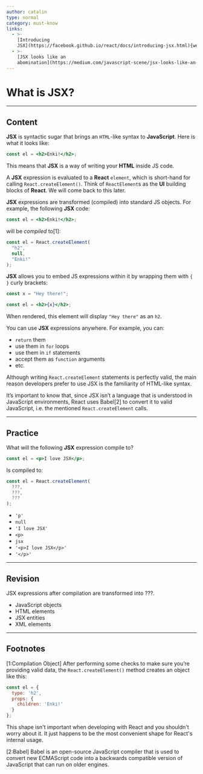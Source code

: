 ```yaml
---
author: catalin
type: normal
category: must-know
links:
  - >-
    [Introducing
    JSX](https://facebook.github.io/react/docs/introducing-jsx.html){website}
  - >-
    [JSX looks like an
    abomination](https://medium.com/javascript-scene/jsx-looks-like-an-abomination-1c1ec351a918#.amqkpfybp/){website}
---
```


# What is JSX?


---

## Content

**JSX** is syntactic sugar that brings an `HTML`-like syntax to **JavaScript**. Here is what it looks like:

```jsx
const el = <h2>Enki!</h2>;
```

This means that **JSX** is a way of writing your **HTML** inside JS code.

A **JSX** expression is evaluated to a **React** `element`, which is short-hand for calling `React.createElement()`. Think of `ReactElement`s as the **UI** building blocks of **React**. We will come back to this later.

**JSX** expressions are transformed (compiled) into standard JS objects. For example, the following **JSX** code:

```jsx
const el = <h2>Enki!</h2>;
```

will be *compiled* to[1]:

```jsx
const el = React.createElement(
  "h2",
  null,
  "Enki!"
);
```

**JSX** allows you to embed JS expressions within it by wrapping them with `{ }` curly brackets:

```jsx
const x = "Hey there!";

const el = <h2>{x}</h2>;
```

When rendered, this element will display `"Hey there"` as an `h2`.

You can use **JSX** expressions anywhere. For example, you can:

- `return` them
- use them in `for` loops
- use them in `if` statements
- accept them as `function` arguments
- etc.

Although writing `React.createElement` statements is perfectly valid, the main reason developers prefer to use JSX is the familiarity of HTML-like syntax.

It’s important to know that, since JSX isn’t a language that is understood in JavaScript environments, React uses Babel[2] to convert it to valid JavaScript, i.e. the mentioned `React.createElement` calls.


---

## Practice

What will the following **JSX** expression compile to?

```jsx
const el = <p>I love JSX</p>;
```

Is compiled to:

```jsx
const el = React.createElement(
  ???,
  ???, 
  ???
);
```

- `'p'`
- `null`
- `'I love JSX'`
- `<p>`
- `jsx`
- `'<p>I love JSX</p>'`
- `'</p>'`


---

## Revision

JSX expressions after compilation are transformed into ???.

- JavaScript objects
- HTML elements
- JSX entities
- XML elements


---

## Footnotes

[1:Compilation Object]
After performing some checks to make sure you’re providing valid data, the `React.createElement()` method creates an object like this:

```jsx
const el = {
  type: 'h2',
  props: {
    children: 'Enki!'
  }
};
```

This shape isn't important when developing with React and you shouldn't worry about it. It just happens to be the most convenient shape for React's internal usage.

[2:Babel]
Babel is an open-source JavaScript compiler that is used to convert new ECMAScript code into a backwards compatible version of JavaScript that can run on older engines.
